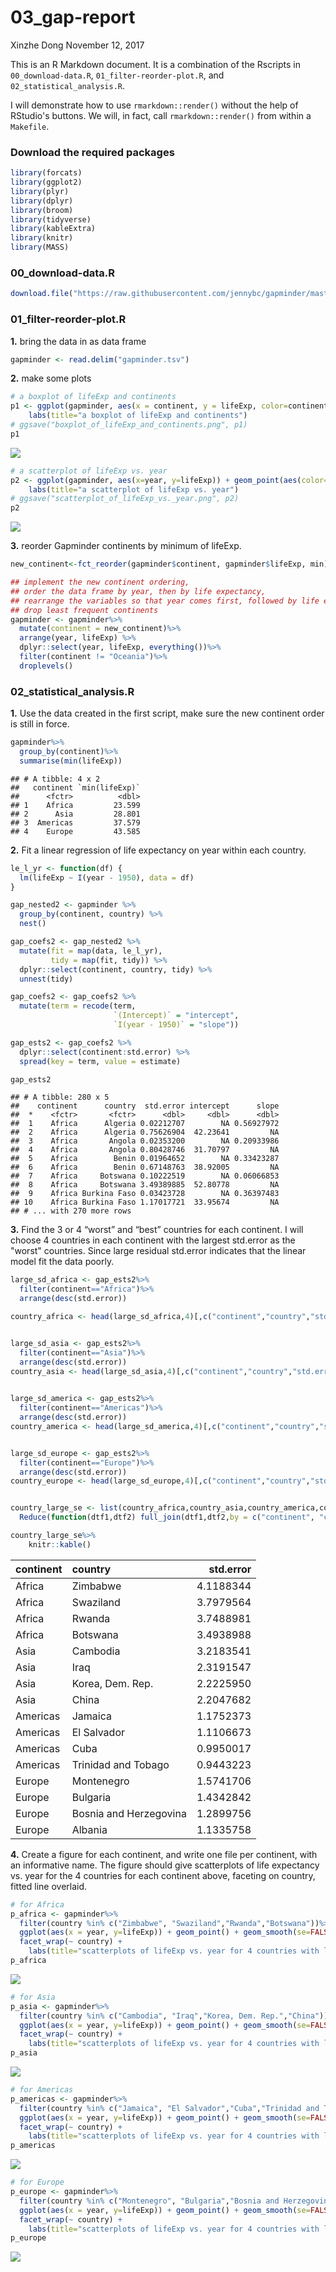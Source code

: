 03\_gap-report
================
Xinzhe Dong
November 12, 2017

This is an R Markdown document. It is a combination of the Rscripts in `00_download-data.R`, `01_filter-reorder-plot.R`, and `02_statistical_analysis.R`.

I will demonstrate how to use `rmarkdown::render()` without the help of RStudio's buttons. We will, in fact, call `rmarkdown::render()` from within a `Makefile`.

### Download the required packages

``` r
library(forcats)
library(ggplot2)
library(plyr)
library(dplyr)
library(broom)
library(tidyverse)
library(kableExtra)
library(knitr)
library(MASS)
```

### 00\_download-data.R

``` r
download.file("https://raw.githubusercontent.com/jennybc/gapminder/master/inst/extdata/gapminder.tsv", destfile="gapminder.tsv")
```

### 01\_filter-reorder-plot.R

**1.** bring the data in as data frame

``` r
gapminder <- read.delim("gapminder.tsv")
```

**2.** make some plots

``` r
# a boxplot of lifeExp and continents
p1 <- ggplot(gapminder, aes(x = continent, y = lifeExp, color=continent)) + geom_boxplot() +
    labs(title="a boxplot of lifeExp and continents")
# ggsave("boxplot_of_lifeExp_and_continents.png", p1)
p1
```

![](03_gap-report_files/figure-markdown_github-ascii_identifiers/unnamed-chunk-4-1.png)

``` r
# a scatterplot of lifeExp vs. year
p2 <- ggplot(gapminder, aes(x=year, y=lifeExp)) + geom_point(aes(color=continent),alpha=0.5) +
    labs(title="a scatterplot of lifeExp vs. year")
# ggsave("scatterplot_of_lifeExp_vs._year.png", p2)
p2
```

![](03_gap-report_files/figure-markdown_github-ascii_identifiers/unnamed-chunk-4-2.png)

**3.** reorder Gapminder continents by minimum of lifeExp.

``` r
new_continent<-fct_reorder(gapminder$continent, gapminder$lifeExp, min)

## implement the new continent ordering, 
## order the data frame by year, then by life expectancy,
## rearrange the variables so that year comes first, followed by life expectancy,
## drop least frequent continents
gapminder <- gapminder%>%
  mutate(continent = new_continent)%>%
  arrange(year, lifeExp) %>% 
  dplyr::select(year, lifeExp, everything())%>%
  filter(continent != "Oceania")%>%
  droplevels()
```

### 02\_statistical\_analysis.R

**1.** Use the data created in the first script, make sure the new continent order is still in force.

``` r
gapminder%>%
  group_by(continent)%>%
  summarise(min(lifeExp))
```

    ## # A tibble: 4 x 2
    ##   continent `min(lifeExp)`
    ##      <fctr>          <dbl>
    ## 1    Africa         23.599
    ## 2      Asia         28.801
    ## 3  Americas         37.579
    ## 4    Europe         43.585

**2.** Fit a linear regression of life expectancy on year within each country.

``` r
le_l_yr <- function(df) {
  lm(lifeExp ~ I(year - 1950), data = df)
}

gap_nested2 <- gapminder %>% 
  group_by(continent, country) %>% 
  nest()

gap_coefs2 <- gap_nested2 %>% 
  mutate(fit = map(data, le_l_yr),
         tidy = map(fit, tidy)) %>% 
  dplyr::select(continent, country, tidy) %>% 
  unnest(tidy)

gap_coefs2 <- gap_coefs2 %>%
  mutate(term = recode(term,
                       `(Intercept)` = "intercept",
                       `I(year - 1950)` = "slope"))

gap_ests2 <- gap_coefs2 %>% 
  dplyr::select(continent:std.error) %>% 
  spread(key = term, value = estimate)

gap_ests2
```

    ## # A tibble: 280 x 5
    ##    continent      country  std.error intercept      slope
    ##  *    <fctr>       <fctr>      <dbl>     <dbl>      <dbl>
    ##  1    Africa      Algeria 0.02212707        NA 0.56927972
    ##  2    Africa      Algeria 0.75626904  42.23641         NA
    ##  3    Africa       Angola 0.02353200        NA 0.20933986
    ##  4    Africa       Angola 0.80428746  31.70797         NA
    ##  5    Africa        Benin 0.01964652        NA 0.33423287
    ##  6    Africa        Benin 0.67148763  38.92005         NA
    ##  7    Africa     Botswana 0.10222519        NA 0.06066853
    ##  8    Africa     Botswana 3.49389885  52.80778         NA
    ##  9    Africa Burkina Faso 0.03423728        NA 0.36397483
    ## 10    Africa Burkina Faso 1.17017721  33.95674         NA
    ## # ... with 270 more rows

**3.** Find the 3 or 4 “worst” and “best” countries for each continent. I will choose 4 countries in each continent with the largest std.error as the "worst" countries. Since large residual std.error indicates that the linear model fit the data poorly.

``` r
large_sd_africa <- gap_ests2%>%
  filter(continent=="Africa")%>%
  arrange(desc(std.error))

country_africa <- head(large_sd_africa,4)[,c("continent","country","std.error")]


large_sd_asia <- gap_ests2%>%
  filter(continent=="Asia")%>%
  arrange(desc(std.error))
country_asia <- head(large_sd_asia,4)[,c("continent","country","std.error")]

  
large_sd_america <- gap_ests2%>%
  filter(continent=="Americas")%>%
  arrange(desc(std.error))
country_america <- head(large_sd_america,4)[,c("continent","country","std.error")]


large_sd_europe <- gap_ests2%>%
  filter(continent=="Europe")%>%
  arrange(desc(std.error))
country_europe <- head(large_sd_europe,4)[,c("continent","country","std.error")]


country_large_se <- list(country_africa,country_asia,country_america,country_europe) %>%
  Reduce(function(dtf1,dtf2) full_join(dtf1,dtf2,by = c("continent", "country", "std.error")), .)

country_large_se%>%
    knitr::kable()
```

| continent | country                |  std.error|
|:----------|:-----------------------|----------:|
| Africa    | Zimbabwe               |  4.1188344|
| Africa    | Swaziland              |  3.7979564|
| Africa    | Rwanda                 |  3.7488981|
| Africa    | Botswana               |  3.4938988|
| Asia      | Cambodia               |  3.2183541|
| Asia      | Iraq                   |  2.3191547|
| Asia      | Korea, Dem. Rep.       |  2.2225950|
| Asia      | China                  |  2.2047682|
| Americas  | Jamaica                |  1.1752373|
| Americas  | El Salvador            |  1.1106673|
| Americas  | Cuba                   |  0.9950017|
| Americas  | Trinidad and Tobago    |  0.9443223|
| Europe    | Montenegro             |  1.5741706|
| Europe    | Bulgaria               |  1.4342842|
| Europe    | Bosnia and Herzegovina |  1.2899756|
| Europe    | Albania                |  1.1335758|

**4.** Create a figure for each continent, and write one file per continent, with an informative name. The figure should give scatterplots of life expectancy vs. year for the 4 countries for each continent above, faceting on country, fitted line overlaid.

``` r
# for Africa
p_africa <- gapminder%>%
  filter(country %in% c("Zimbabwe", "Swaziland","Rwanda","Botswana"))%>%
  ggplot(aes(x = year, y=lifeExp)) + geom_point() + geom_smooth(se=FALSE, method="lm") +
  facet_wrap(~ country) + 
    labs(title="scatterplots of lifeExp vs. year for 4 countries with large sd in Africa")
p_africa
```

![](03_gap-report_files/figure-markdown_github-ascii_identifiers/unnamed-chunk-9-1.png)

``` r
# for Asia
p_asia <- gapminder%>%
  filter(country %in% c("Cambodia", "Iraq","Korea, Dem. Rep.","China"))%>%
  ggplot(aes(x = year, y=lifeExp)) + geom_point() + geom_smooth(se=FALSE, method="lm") +
  facet_wrap(~ country) + 
    labs(title="scatterplots of lifeExp vs. year for 4 countries with large sd in Asia")
p_asia
```

![](03_gap-report_files/figure-markdown_github-ascii_identifiers/unnamed-chunk-9-2.png)

``` r
# for Americas
p_americas <- gapminder%>%
  filter(country %in% c("Jamaica", "El Salvador","Cuba","Trinidad and Tobago"))%>%
  ggplot(aes(x = year, y=lifeExp)) + geom_point() + geom_smooth(se=FALSE, method="lm") +
  facet_wrap(~ country) + 
    labs(title="scatterplots of lifeExp vs. year for 4 countries with large sd in Americas")
p_americas
```

![](03_gap-report_files/figure-markdown_github-ascii_identifiers/unnamed-chunk-9-3.png)

``` r
# for Europe
p_europe <- gapminder%>%
  filter(country %in% c("Montenegro", "Bulgaria","Bosnia and Herzegovina","Albania"))%>%
  ggplot(aes(x = year, y=lifeExp)) + geom_point() + geom_smooth(se=FALSE, method="lm") +
  facet_wrap(~ country) + 
    labs(title="scatterplots of lifeExp vs. year for 4 countries with large sd in Europe")
p_europe
```

![](03_gap-report_files/figure-markdown_github-ascii_identifiers/unnamed-chunk-9-4.png)

